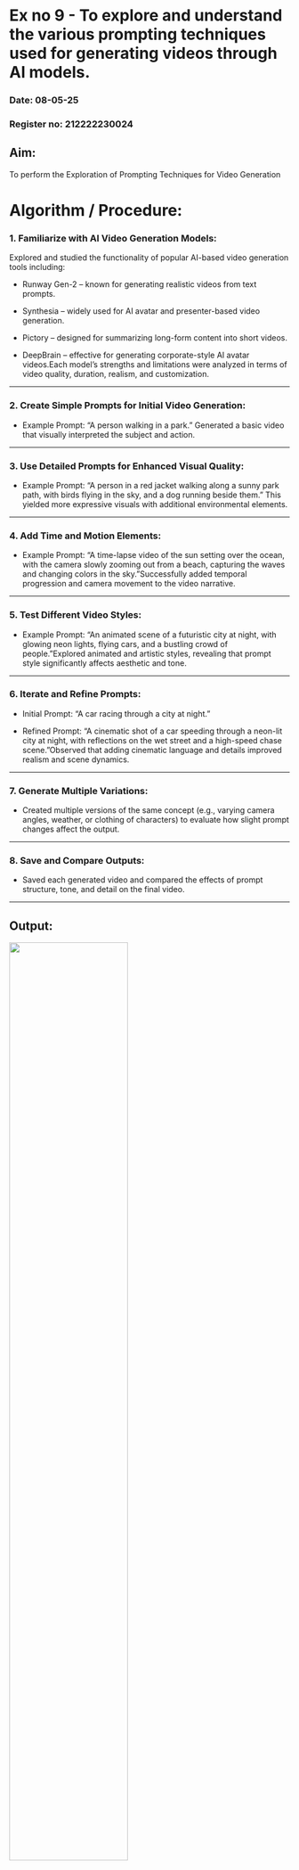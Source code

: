 # Ex no 9 - To explore and understand the various prompting techniques used for generating videos through AI models.

### Date: 08-05-25

### Register no: 212222230024

## Aim:

To perform the Exploration of Prompting Techniques for Video Generation

# Algorithm / Procedure:

### 1. Familiarize with AI Video Generation Models:
Explored and studied the functionality of popular AI-based video generation tools including:

 * Runway Gen-2 – known for generating realistic videos from text prompts.

 * Synthesia – widely used for AI avatar and presenter-based video generation.

 * Pictory – designed for summarizing long-form content into short videos.

 * DeepBrain – effective for generating corporate-style AI avatar videos.Each model’s strengths and limitations were analyzed in terms of video quality, duration, realism, and customization.
---
### 2. Create Simple Prompts for Initial Video Generation:

 * Example Prompt: “A person walking in a park.”
Generated a basic video that visually interpreted the subject and action.
---

### 3. Use Detailed Prompts for Enhanced Visual Quality:

 * Example Prompt: “A person in a red jacket walking along a sunny park path, with birds flying in the sky, and a dog running beside them.”
This yielded more expressive visuals with additional environmental elements.
---
### 4. Add Time and Motion Elements:

 * Example Prompt: “A time-lapse video of the sun setting over the ocean, with the camera slowly zooming out from a beach, capturing the waves and changing colors in the sky.”Successfully added temporal progression and camera movement to the video narrative.
---

### 5. Test Different Video Styles:

 * Example Prompt: “An animated scene of a futuristic city at night, with glowing neon lights, flying cars, and a bustling crowd of people.”Explored animated and artistic styles, revealing that prompt style significantly affects aesthetic and tone.
---

### 6. Iterate and Refine Prompts:

 * Initial Prompt: “A car racing through a city at night.”

 * Refined Prompt: “A cinematic shot of a car speeding through a neon-lit city at night, with reflections on the wet street and a high-speed chase scene.”Observed that adding cinematic language and details improved realism and scene dynamics.

---
### 7. Generate Multiple Variations:
 * Created multiple versions of the same concept (e.g., varying camera angles, weather, or clothing of characters) to evaluate how slight prompt changes affect the output.
---

### 8. Save and Compare Outputs:
 * Saved each generated video and compared the effects of prompt structure, tone, and detail on the final video.
---


## Output:
<img src="https://github.com/user-attachments/assets/004d1050-e7f1-48de-8fbd-a46f54b9621f" width=65%>

# Result:

The Prompt of the above task is executed successfully.
